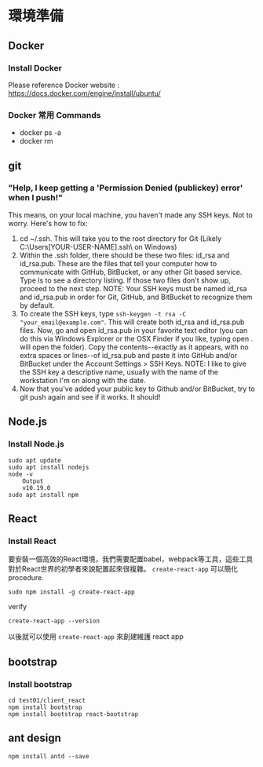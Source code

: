 # 環境準備

## Docker
### Install Docker
Please reference Docker website :
https://docs.docker.com/engine/install/ubuntu/

### Docker 常用 Commands
* docker ps -a
* docker rm

## git
### "Help, I keep getting a 'Permission Denied (publickey) error' when I push!"
This means, on your local machine, you haven't made any SSH keys. Not to worry. Here's how to fix:

1. cd ~/.ssh. This will take you to the root directory for Git (Likely C:\Users\[YOUR-USER-NAME]\.ssh\ on Windows)
2. Within the .ssh folder, there should be these two files: id_rsa and id_rsa.pub. These are the files that tell your computer how to communicate with GitHub, BitBucket, or any other Git based service. Type ls to see a directory listing. If those two files don't show up, proceed to the next step. NOTE: Your SSH keys must be named id_rsa and id_rsa.pub in order for Git, GitHub, and BitBucket to recognize them by default.
3. To create the SSH keys, type `ssh-keygen -t rsa -C "your_email@example.com"`. This will create both id_rsa and id_rsa.pub files.
Now, go and open id_rsa.pub in your favorite text editor (you can do this via Windows Explorer or the OSX Finder if you like, typing open . will open the folder).
Copy the contents--exactly as it appears, with no extra spaces or lines--of id_rsa.pub and paste it into GitHub and/or BitBucket under the Account Settings > SSH Keys. NOTE: I like to give the SSH key a descriptive name, usually with the name of the workstation I'm on along with the date.
4. Now that you've added your public key to Github and/or BitBucket, try to git push again and see if it works. It should!

## Node.js
### Install Node.js
    sudo apt update
    sudo apt install nodejs
    node -v
        Output
        v10.19.0
    sudo apt install npm

## React
### Install React
要安裝一個高效的React環境，我們需要配置babel，webpack等工具，這些工具對於React世界的初學者來說配置起來很複雜。 `create-react-app` 可以簡化 procedure.

    sudo npm install -g create-react-app

verify

    create-react-app --version

以後就可以使用 `create-react-app` 來創建維護 react app

## bootstrap
### Install bootstrap
    cd test01/client_react
    npm install bootstrap
    npm install bootstrap react-bootstrap

## ant design
    npm install antd --save
